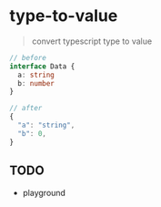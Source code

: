 # type-to-value

> convert typescript type to value

```typescript
// before
interface Data {
  a: string
  b: number
}

// after
{
  "a": "string",
  "b": 0,
}
```

## TODO

- playground